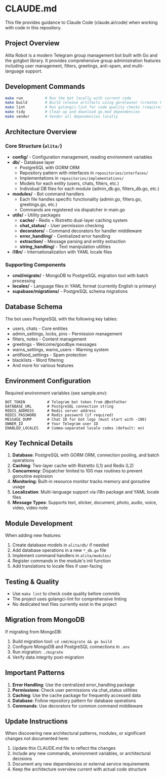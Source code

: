 # CLAUDE.md

This file provides guidance to Claude Code (claude.ai/code) when working with code in this repository.

## Project Overview

Alita Robot is a modern Telegram group management bot built with Go and the gotgbot library. It provides comprehensive group administration features including user management, filters, greetings, anti-spam, and multi-language support.

## Development Commands

```bash
make run          # Run the bot locally with current code
make build        # Build release artifacts using goreleaser (creates binaries for multiple platforms)
make lint         # Run golangci-lint for code quality checks (requires golangci-lint installed)
make tidy         # Clean up and download go.mod dependencies
make vendor       # Vendor all dependencies locally
```

## Architecture Overview

### Core Structure (`alita/`)
- **config/** - Configuration management, reading environment variables
- **db/** - Database layer
  - PostgreSQL with GORM ORM
  - Repository pattern with interfaces in `repositories/interfaces/`
  - Implementations in `repositories/implementations/`
  - Models for each entity (users, chats, filters, etc.)
  - Individual DB files for each module (admin_db.go, filters_db.go, etc.)
- **modules/** - Bot command handlers
  - Each file handles specific functionality (admin.go, filters.go, greetings.go, etc.)
  - Commands are registered via dispatcher in main.go
- **utils/** - Utility packages
  - **cache/** - Redis + Ristretto dual-layer caching system
  - **chat_status/** - User permission checking
  - **decorators/** - Command decorators for handler middleware
  - **error_handling/** - Centralized error handling
  - **extraction/** - Message parsing and entity extraction
  - **string_handling/** - Text manipulation utilities
- **i18n/** - Internationalization with YAML locale files

### Supporting Components
- **cmd/migrate/** - MongoDB to PostgreSQL migration tool with batch processing
- **locales/** - Language files in YAML format (currently English is primary)
- **supabase/migrations/** - PostgreSQL schema migrations

## Database Schema

The bot uses PostgreSQL with the following key tables:
- users, chats - Core entities
- admin_settings, locks, pins - Permission management
- filters, notes - Content management
- greetings - Welcome/goodbye messages
- warns_settings, warns_users - Warning system
- antiflood_settings - Spam protection
- blacklists - Word filtering
- And more for various features

## Environment Configuration

Required environment variables (see sample.env):
```
BOT_TOKEN          # Telegram bot token from @BotFather
DATABASE_URL       # PostgreSQL connection string
REDIS_ADDRESS      # Redis server address
REDIS_PASSWORD     # Redis password (if required)
MESSAGE_DUMP       # Chat ID for bot logs (must start with -100)
OWNER_ID           # Your Telegram user ID
ENABLED_LOCALES    # Comma-separated locale codes (default: en)
```

## Key Technical Details

1. **Database**: PostgreSQL with GORM ORM, connection pooling, and batch operations
2. **Caching**: Two-layer cache with Ristretto (L1) and Redis (L2)
3. **Concurrency**: Dispatcher limited to 100 max routines to prevent goroutine explosion
4. **Monitoring**: Built-in resource monitor tracks memory and goroutine usage
5. **Localization**: Multi-language support via i18n package and YAML locale files
6. **Message Types**: Supports text, sticker, document, photo, audio, voice, video, video note

## Module Development

When adding new features:
1. Create database models in `alita/db/` if needed
2. Add database operations in a new `*_db.go` file
3. Implement command handlers in `alita/modules/`
4. Register commands in the module's init function
5. Add translations to locale files if user-facing

## Testing & Quality

- Use `make lint` to check code quality before commits
- The project uses golangci-lint for comprehensive linting
- No dedicated test files currently exist in the project

## Migration from MongoDB

If migrating from MongoDB:
1. Build migration tool: `cd cmd/migrate && go build`
2. Configure MongoDB and PostgreSQL connections in `.env`
3. Run migration: `./migrate`
4. Verify data integrity post-migration

## Important Patterns

1. **Error Handling**: Use the centralized error_handling package
2. **Permissions**: Check user permissions via chat_status utilities
3. **Caching**: Use the cache package for frequently accessed data
4. **Database**: Follow repository pattern for database operations
5. **Commands**: Use decorators for common command middleware

## Update Instructions

When discovering new architectural patterns, modules, or significant changes not documented here:
1. Update this CLAUDE.md file to reflect the changes
2. Include any new commands, environment variables, or architectural decisions
3. Document any new dependencies or external service requirements
4. Keep the architecture overview current with actual code structure